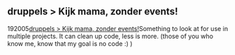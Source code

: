 <article><h1>druppels &#62; Kijk mama, zonder events!</h1><time><span class="day">1</span><span class="month">9</span><span class="year">2005</span></time><a href="http://druppels.be/oudedruppels/002264.shtml">druppels > Kijk mama, zonder events!</a>Something to look at for use in multiple projects. It can clean up code, less is more. (those of you who know me, know that my goal is no code :) )</article>